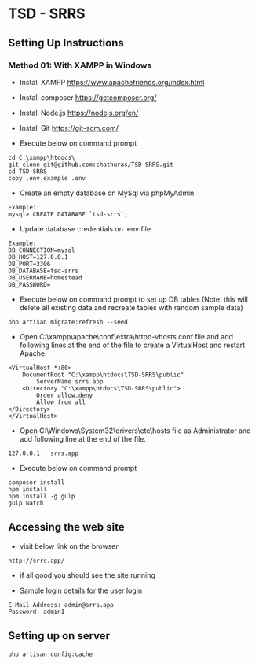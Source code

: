 # TSD - SRRS

## Setting Up Instructions

### Method 01: With XAMPP in Windows

* Install XAMPP https://www.apachefriends.org/index.html
* Install composer https://getcomposer.org/
* Install Node.js https://nodejs.org/en/
* Install Git https://git-scm.com/

* Execute below on command prompt

```
cd C:\xampp\htdocs\
git clone git@github.com:chathuras/TSD-SRRS.git
cd TSD-SRRS
copy .env.example .env
```

* Create an empty database on MySql via phpMyAdmin

```
Example:
mysql> CREATE DATABASE `tsd-srrs`;
```

* Update database credentials on .env file
```
Example:
DB_CONNECTION=mysql
DB_HOST=127.0.0.1
DB_PORT=3306
DB_DATABASE=tsd-srrs
DB_USERNAME=homestead
DB_PASSWORD=
```

* Execute below on command prompt to set up DB tables
(Note: this will delete all existing data and recreate tables 
with random sample data)
```
php artisan migrate:refresh --seed
```

* Open C:\xampp\apache\conf\extra\httpd-vhosts.conf file and add following lines at the end of the file to create a
VirtualHost and restart Apache.
```apacheconfig
<VirtualHost *:80>
	DocumentRoot "C:\xampp\htdocs\TSD-SRRS\public"
		ServerName srrs.app
	<Directory "C:\xampp\htdocs\TSD-SRRS\public">
		Order allow,deny
		Allow from all
</Directory>
</VirtualHost>
```

* Open C:\Windows\System32\drivers\etc\hosts file as Administrator and add following line at the end of the file.
```
127.0.0.1   srrs.app
```

* Execute below on command prompt
```
composer install
npm install
npm install -g gulp
gulp watch
```

<!--
### Method 02: With Vagrant on Linux and Mac

* Install Virtualbox https://www.virtualbox.org/wiki/Downloads
* Install Vagrant https://www.vagrantup.com/
* Install Git

* Add below entry to the host file
```
192.168.10.10   srrs.app
```

* Navigate to the directory where you want to keep the project and execute below on command prompt
``` 
git clone git@github.com:chathuras/TSD-SRRS.git
cd TSD-SRRS
vagrant up
```

* Run
```
vagrant provision
vagrant up
vagrant ssh
cd tsd-srrs
composer install
npm install
gulp
```
* Setting Up DB
(Note: this will delete all existing data and recreate tables 
with random sample data)
```
php artisan migrate:refresh --seed
```
-->

## Accessing the web site 
* visit below link on the browser
```
http://srrs.app/
```

* if all good you should see the site running

* Sample login details for the user login
```
E-Mail Address: admin@srrs.app
Password: admin1
```

## Setting up on server
```
php artisan config:cache
```